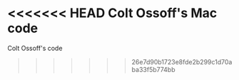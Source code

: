<<<<<<< HEAD
Colt Ossoff's Mac code
=======
Colt Ossoff's code
>>>>>>> 26e7d90b1723e8fde2b299c1d70aba33f5b774bb
